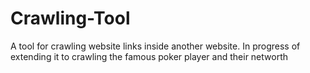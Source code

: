 # Crawling-Tool
A tool for crawling website links inside another website. In progress of extending it to crawling the famous poker player and their networth
